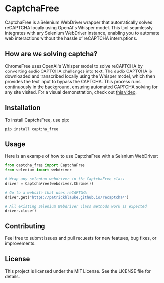 # CaptchaFree

CaptchaFree is a Selenium WebDriver wrapper that automatically solves reCAPTCHA locally using OpenAI's Whisper model. This tool seamlessly integrates with any Selenium WebDriver instance, enabling you to automate web interactions without the hassle of reCAPTCHA interruptions.

## How are we solving captcha?

ChromeFree uses OpenAI's Whisper model to solve reCAPTCHA by converting audio CAPTCHA challenges into text. The audio CAPTCHA is downloaded and transcribed locally using the Whisper model, which then provides the text input to bypass the CAPTCHA. This process runs continuously in the background, ensuring automated CAPTCHA solving for any site visited. For a visual demonstration, check out [this video](https://www.youtube.com/watch?v=P7u81RLiPQA).

## Installation

To install CaptchaFree, use pip:

```bash
pip install captcha_free
```

## Usage

Here is an example of how to use CaptchaFree with a Selenium WebDriver:

```python
from captcha_free import CaptchaFree
from selenium import webdriver

# Wrap any selenium webdriver in the CaptchaFree class
driver = CaptchaFree(webdriver.Chrome())

# Go to a website that uses reCAPTCHA
driver.get("https://patrickhlauke.github.io/recaptcha/")

# All existing Selenium Webdriver class methods work as expected
driver.close()
```

## Contributing

Feel free to submit issues and pull requests for new features, bug fixes, or improvements.

## License

This project is licensed under the MIT License. See the LICENSE file for details.